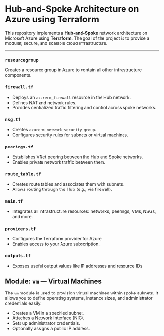 # Hub-and-Spoke Architecture on Azure using Terraform

This repository implements a **Hub-and-Spoke** network architecture on Microsoft Azure using **Terraform**. The goal of the project is to provide a modular, secure, and scalable cloud infrastructure.

---


###  `resourcegroup`
Creates a resource group in Azure to contain all other infrastructure components.

###  `firewall.tf`
- Deploys an `azurerm_firewall` resource in the Hub network.
- Defines NAT and network rules.
- Provides centralized traffic filtering and control across spoke networks.

###  `nsg.tf`
- Creates `azurerm_network_security_group`.
- Configures security rules for subnets or virtual machines.

###  `peerings.tf`
- Establishes VNet peering between the Hub and Spoke networks.
- Enables private network traffic between them.

###  `route_table.tf`
- Creates route tables and associates them with subnets.
- Allows routing through the Hub (e.g., via firewall).

###  `main.tf`
- Integrates all infrastructure resources: networks, peerings, VMs, NSGs, and more.

###  `providers.tf`
- Configures the Terraform provider for Azure.
- Enables access to your Azure subscription.

###  `outputs.tf`
- Exposes useful output values like IP addresses and resource IDs.

##  Module: `vm` — Virtual Machines

The `vm` module is used to provision virtual machines within spoke subnets. It allows you to define operating systems, instance sizes, and administrator credentials easily.

- Creates a VM in a specified subnet.
- Attaches a Network Interface (NIC).
- Sets up administrator credentials.
- Optionally assigns a public IP address.

